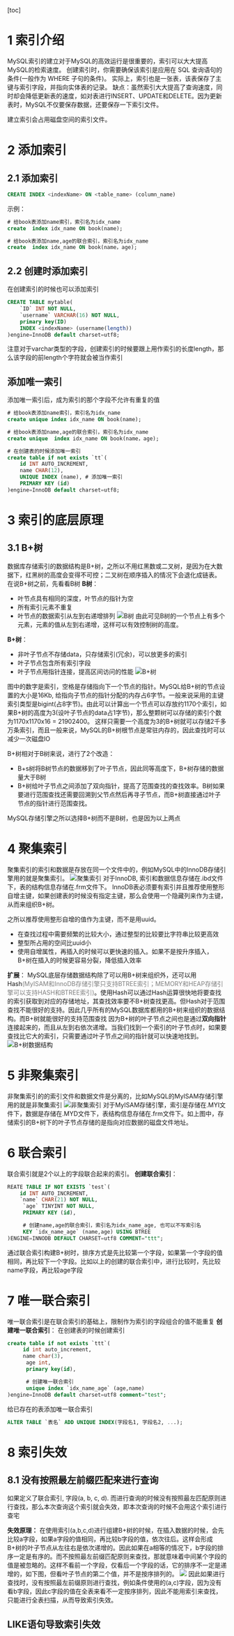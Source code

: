 [toc]
# 1 索引介绍
MySQL索引的建立对于MySQL的高效运行是很重要的，索引可以大大提高MySQL的检索速度。
创建索引时，你需要确保该索引是应用在 SQL 查询语句的条件(一般作为 WHERE 子句的条件)。
实际上，索引也是一张表，该表保存了主键与索引字段，并指向实体表的记录。
缺点：虽然索引大大提高了查询速度，同时却会降低更新表的速度，如对表进行INSERT、UPDATE和DELETE。因为更新表时，MySQL不仅要保存数据，还要保存一下索引文件。

建立索引会占用磁盘空间的索引文件。
# 2 添加索引
## 2.1 添加索引
```sql
CREATE INDEX <indexName> ON <table_name> (column_name)
```
示例：
```sql
# 给book表添加name索引，索引名为idx_name
create  index idx_name ON book(name);

# 给book表添加name,age的联合索引，索引名为idx_name
create  index idx_name ON book(name，age);
```
## 2.2 创建时添加索引
在创建索引的时候也可以添加索引
```sql
CREATE TABLE mytable(  
    `ID` INT NOT NULL,   
    `username` VARCHAR(16) NOT NULL,  
    primary key(ID)
    INDEX <indexName> (username(length))  
)engine=InnoDB default charset=utf8;  
```
注意对于varchar类型的字段，创建索引的时候要跟上用作索引的长度length，那么该字段的前length个字符就会被当作索引

## 添加唯一索引
添加唯一索引后，成为索引的那个字段不允许有重复的值
```sql
# 给book表添加name索引，索引名为idx_name
create unique index idx_name ON book(name);

# 给book表添加name,age的联合索引，索引名为idx_name
create unique  index idx_name ON book(name，age);

# 在创建表的时候添加唯一索引
create table if not exists `tt`( 
    id INT AUTO_INCREMENT, 
    name CHAR(12), 
    UNIQUE INDEX (name), # 添加唯一索引
    PRIMARY KEY (id)
)engine=InnoDB default charset=utf8;
```

# 3 索引的底层原理
## 3.1 B+树
数据库存储索引的数据结构是B+树，之所以不用红黑数或二叉树，是因为在大数据下，红黑树的高度会变得不可控；二叉树在顺序插入的情况下会退化成链表。
在说B+树之前，先看看B树
**B树**：
- 叶节点具有相同的深度，叶节点的指针为空
- 所有索引元素不重复
- 叶节点的数据索引从左到右递增排列
![B树](img/mysql-02.png)
由此可见B树的一个节点上有多个元素，元素的值从左到右递增，这样可以有效控制树的高度。 

**B+树**：
- 非叶子节点不存储data，只存储索引(冗余)，可以放更多的索引
- 叶子节点包含所有索引字段
- 叶子节点用指针连接，提高区间访问的性能
![B+树](img/mysql-03.png)

图中的数字是索引，空格是存储指向下一个节点的指针。MySQL给B+树的节点设置的大小是16Kb, 给指向子节点的指针分配的内存占6字节。一般来说采用的主键索引类型是bigint(占8字节)。由此可以计算出一个节点可以存放约1170个索引，如果B+树的高度为3(设叶子节点的data占1字节)，那么整颗树可以存储的索引个数为1170x1170x16 = 21902400。 这样只需要一个高度为3的B+树就可以存储2千多万条索引，而且一般来说，MySQL的B+树根节点是常驻内存的，因此查找时可以减少一次磁盘IO

B+树相对于B树来说，进行了2个改造：
- B+s树将B树节点的数据移到了叶子节点，因此同等高度下，B+树存储的数据量大于B树
- B+树给叶子节点之间添加了双向指针，提高了范围查找的查找效率。B树如果要进行范围查找还需要回溯到父节点然后再寻子节点，而B+树直接通过叶子节点的指针进行范围查找。

MySQL存储引擎之所以选择B+树而不是B树，也是因为以上两点


# 4 聚集索引
聚集索引的索引和数据是存放在同一个文件中的，例如MySQL中的InnoDB存储引擎用的就是聚集索引。
![聚集索引](img/mysql-05.png)
对于InnoDB, 索引和数据信息存储在.ibd文件下，表的结构信息存储在.frm文件下。
InnoDB表必须要有索引并且推荐使用整形自增主键，如果创建表的时候没有指定主键，那么会使用一个隐藏列来作为主键，从而来组织B+树。

之所以推荐使用整形自增的值作为主键，而不是用uuid。
- 在查找过程中需要频繁的比较大小，通过整型的比较要比字符串比较更高效
- 整型所占用的空间比uuid小
- 使用自增属性，再插入的时候可以更快速的插入。如果不是按升序插入，B+树在插入的时候更容易分裂，降低插入效率

**扩展**：
MySQL底层存储数据结构除了可以用B+树来组织外，还可以用Hash<font color=gray>(MyISAM和InnoDB存储引擎只支持BTREE索引；MEMORY和HEAP存储引擎可以支持HASH和BTREE索引)</font>。使用Hash可以通过Hash运算很快地将要查找的索引获取到对应的存储地址，其查找效率要不B+树查找更高。但Hash对于范围查找不能很好的支持。因此几乎所有的MySQL数据库都用的B+树来组织的数据结构。而B+树就能很好的支持范围查找
因为B+树的叶子节点之间也是通过**双向指针**连接起来的，而且从左到右依次递增。当我们找到一个索引的叶子节点时，如果要查找比它大的索引，只需要通过叶子节点之间的指针就可以快速地找到。
![B+树数据结构](img/mysql-06.png)


# 5 非聚集索引
非聚集索引的的索引文件和数据文件是分离的，比如MySQL的MyISAM存储引擎用的就是非聚集索引
![非聚集索引](img/mysql-04.png)
对于MyISAM存储引擎，索引是存储在.MYI文件下，数据是存储在.MYD文件下，表结构信息存储在.frm文件下。如上图中，存储索引的B+树下的叶子节点存储的是指向对应数据的磁盘文件地址。

# 6 联合索引
联合索引就是2个以上的字段联合起来的索引。
**创建联合索引**：
```sql
REATE TABLE IF NOT EXISTS `test`( 
    id INT AUTO_INCREMENT, 
    `name` CHAR(21) NOT NULL,
     `age` TINYINT NOT NULL, 
     PRIMARY KEY (id), 

     # 创建name,age的联合索引，索引名为idx_name_age, 也可以不写索引名
     KEY `idx_name_age` (name,age) USING BTREE 
)ENGINE=INNODB DEFAULT CHARSET=utf8 COMMENT="ttt";
```
通过联合索引构建B+树时，排序方式是先比较第一个字段，如果第一个字段的值相同，再比较下一个字段。比如以上的创建的联合索引中，进行比较时，先比较name字段，再比较age字段

# 7 唯一联合索引
唯一联合索引是在联合索引的基础上，限制作为索引的字段组合的值不能重复
**创建唯一联合索引**：
在创建表的时候创建索引
```sql
create table if not exists `ttt`(
     id int auto_increment, 
     name char(3),
      age int, 
      primary key(id), 

      # 创建唯一联合索引
      unique index `idx_name_age` (age,name)
)engine=InnoDB default charset=utf8 comment="test";
```

给已存在的表添加唯一联合索引
```sql
ALTER TABLE `表名` ADD UNIQUE INDEX(字段名1, 字段名2, ...);
```

# 8 索引失效
## 8.1 没有按照最左前缀匹配来进行查询
如果定义了联合索引, 字段(a, b, c, d). 而进行查询的时候没有按照最左匹配原则进行查找，那么本次查询这个索引就会失效，即本次查询的时候不会用这个索引进行查宅

**失效原理：**
在使用索引(a,b,c,d)进行组建B+树的时候，在插入数据的时候，会先比较a字段，如果a字段的值相同，再比较b字段的值，依次往后。这样会形成B+树的叶子节点从左往右是依次递增的。因此如果在a相等的情况下，b字段的排序一定是有序的。而不按照最左前缀匹配原则来查找，那就意味着中间某个字段的值是被忽略的。这样不看前一个字段，仅看后一个字段的话，它的排序不一定是递增的，如下图，但看叶子节点的第二个值，并不是按序排列的。
![](img/mysql-08.png)
因此如果进行查找时，没有按照最左前缀原则进行查找，例如条件使用的(a,c)字段，因为没有看b字段，因此c字段的值在全表来看不一定按序排列，因此不能用索引来查找，只能进行全表扫描，从而导致索引失效。

## LIKE语句导致索引失效